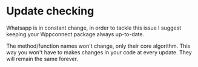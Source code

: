 ﻿# Update checking

Whatsapp is in constant change, in order to tackle this issue I suggest keeping your Wppconnect package always up-to-date.

The method/function names won't change, only their core algorithm. This way you won't have to makes changes in your code at every update. They will remain the same forever.

